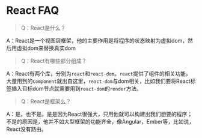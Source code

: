 # React FAQ

> Q：React是什么？

A：React是一个视图层框架，他的主要作用是将程序的状态映射为虚拟dom，然后用虚拟dom来替换真实dom

> Q：React有哪些部分组成？

A：React有两个库，分别为`react`和`react-dom`。`react`提供了组件的相关功能，大量用到的`Component`就出自这里，`react-dom`与dom相关，比如我们要将React标签插入目标dom节点就需要用到`react-dom`的`render`方法。

> Q：React是框架么？

A：是，也不是。是是因为React很强大，只用他就可以构建出我们想要的程序；不是的原因是，他并不如大型框架的功能齐全，像Angular，Ember等，比如说，React没有路由。
